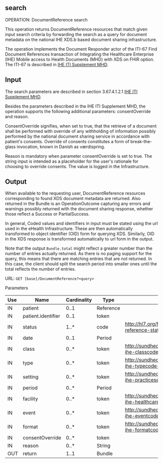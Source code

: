 ## search

OPERATION: DocumentReference search

This operation returns DocumentReference resources that match given input search criteria by forwarding the search as a query for document metadata on the national IHE XDS.b based document sharing infrastructure.

The operation implements the Document Responder actor of the ITI-67 Find Document References transaction of Integrating the Healthcare Enterprise (IHE) Mobile access to Health Documents (MHD) with XDS on FHIR option. The ITI-67 is described in [IHE ITI Supplement MHD](https://www.ihe.net/uploadedFiles/Documents/ITI/IHE_ITI_Suppl_MHD.pdf).

## Input
The search parameters are described in section 3.67.4.1.2.1 [IHE ITI Supplement MHD](https://www.ihe.net/uploadedFiles/Documents/ITI/IHE_ITI_Suppl_MHD.pdf).

Besides the parameters described in the IHE ITI Supplement MHD, the operation supports the following additional parameters: consentOverride and reason.

ConsentOverride signifies, when set to true, that the retrieve of a document shall be performed with override of any withholding of information possibly performed by the national document sharing service in accordance with patient's consents. Override of consents constitutes a form of break-the-glass invocation, known in Danish as værdispring.

Reason is mandatory when parameter consentOverride is set to true. The string input is intended as a placeholder for the user's rationale for choosing to override consents. The value is logged in the Infrastructure.

## Output
When available to the requesting user, DocumentReference resources corresponding to found XDS document metadata are returned. Also returned in the Bundle is an OperationOutcome capturing any errors and warnings possibly returned with the document sharing response, whether those reflect a Success or PartialSuccess.

In general, Coded values and identifiers in input must be stated using the url used in the eHealth Infrastructure. These are then automatically transformed to object identifier (OID) form for querying XDS. Similarly, OID in the XDS response is transformed automatically to url form in the output.

Note that the output `Bundle.total` might reflect a greater number than the number of entries actually returned. As there is no paging support for the query, this means that there are matching entries that are not returned. In this case, the client should split the search period into smaller ones until the total reflects the number of entries.

URL: `GET [base]/DocumentReference?<query>`

Parameters

| Use | Name               | Cardinality | Type      | Binding                                                                          | Documentation             |
|:--- | ------------------ | ----------- |-----------|----------------------------------------------------------------------------------| ------------------------- |
| IN  | patient            | 0..1        | Reference |                                                                                  |                           |
| IN  | patient.identifier | 0..1        | token     |                                                                                  |                           |
| IN  | status             | 1..*        | code      | http://hl7.org/fhir/ValueSet/document-reference-status                           | current and/or superseded |
| IN  | date               | 0..1        | Period    |                                                                                  |                           |
| IN  | class              | 0..*        | token     | http://sundhedsdatastyrelsen.dk/terminologi/dk-ihe-classcode-vs                  |                           |
| IN  | type               | 0..*        | token     | http://sundhedsdatastyrelsen.dk/terminologi/dk-ihe-typecode-vs                   |                           |
| IN  | setting            | 0..*        | token     | http://sundhedsdatastyrelsen.dk/terminologi/dk-ihe-practicesettingcode-vs        |                           |
| IN  | period             | 0..*        | Period    |                                                                                  |                           |
| IN  | facility           | 0..*        | token     | http://sundhedsdatastyrelsen.dk/terminologi/dk-ihe-healthcarefacilitytypecode-vs |                           |
| IN  | event              | 0..*        | token     | http://sundhedsdatastyrelsen.dk/terminologi/dk-ihe-eventcodelists-vs             |                           |
| IN  | format             | 0..*        | token     | http://sundhedsdatastyrelsen.dk/terminologi/dk-ihe-formatcode-vs                 |                           |
| IN  | consentOverride    | 0..*        | token     |                                                                                  |                           |
| IN  | reason             | 0..*        | String    |                                                                                  |                           |
| OUT | return             | 1..1        | Bundle    |                                                                                  |                           |



